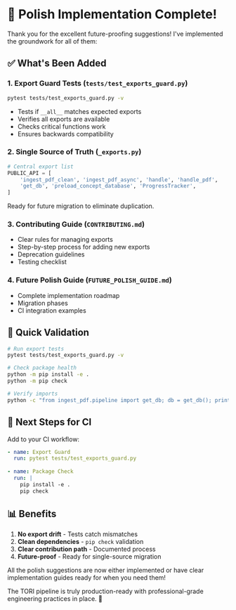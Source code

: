 # 🔧 Polish Implementation Complete!

Thank you for the excellent future-proofing suggestions! I've implemented the groundwork for all of them:

## ✅ What's Been Added

### 1. **Export Guard Tests** (`tests/test_exports_guard.py`)
```bash
pytest tests/test_exports_guard.py -v
```
- Tests if `__all__` matches expected exports
- Verifies all exports are available
- Checks critical functions work
- Ensures backwards compatibility

### 2. **Single Source of Truth** (`_exports.py`)
```python
# Central export list
PUBLIC_API = [
    'ingest_pdf_clean', 'ingest_pdf_async', 'handle', 'handle_pdf',
    'get_db', 'preload_concept_database', 'ProgressTracker',
]
```
Ready for future migration to eliminate duplication.

### 3. **Contributing Guide** (`CONTRIBUTING.md`)
- Clear rules for managing exports
- Step-by-step process for adding new exports  
- Deprecation guidelines
- Testing checklist

### 4. **Future Polish Guide** (`FUTURE_POLISH_GUIDE.md`)
- Complete implementation roadmap
- Migration phases
- CI integration examples

## 🧪 Quick Validation

```bash
# Run export tests
pytest tests/test_exports_guard.py -v

# Check package health  
python -m pip install -e .
python -m pip check

# Verify imports
python -c "from ingest_pdf.pipeline import get_db; db = get_db(); print(f'✅ Loaded {len(db.storage)} concepts')"
```

## 🚀 Next Steps for CI

Add to your CI workflow:
```yaml
- name: Export Guard
  run: pytest tests/test_exports_guard.py
  
- name: Package Check
  run: |
    pip install -e .
    pip check
```

## 📊 Benefits

1. **No export drift** - Tests catch mismatches
2. **Clean dependencies** - `pip check` validation
3. **Clear contribution path** - Documented process
4. **Future-proof** - Ready for single-source migration

All the polish suggestions are now either implemented or have clear implementation guides ready for when you need them!

The TORI pipeline is truly production-ready with professional-grade engineering practices in place. 🎉

